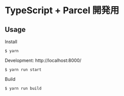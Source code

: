 # TypeScript + Parcel 開発用

## Usage

Install

```
$ yarn
```

Development: http://localhost:8000/

```
$ yarn run start
```

Build

```
$ yarn run build
```
